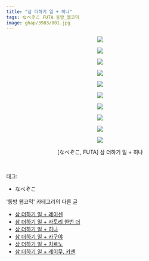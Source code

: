 ```yaml
---
title: "삼 더하기 일 + 히나"
tags: なべぞこ FUTA 동방_웹코믹
image: ghap/3983/001.jpg
---
```

<div class="article">
<p style="text-align: center; clear: none; float: none;"><img src="{{ site.nasurl }}/ghap/3983/001.jpg"/></p>
<p style="text-align: center; clear: none; float: none;"><img src="{{ site.nasurl }}/ghap/3983/002.jpg"/></p>
<p style="text-align: center; clear: none; float: none;"><img src="{{ site.nasurl }}/ghap/3983/003.jpg"/></p>
<p style="text-align: center; clear: none; float: none;"><img src="{{ site.nasurl }}/ghap/3983/004.jpg"/></p>
<p style="text-align: center; clear: none; float: none;"><img src="{{ site.nasurl }}/ghap/3983/005.jpg"/></p>
<p style="text-align: center; clear: none; float: none;"><img src="{{ site.nasurl }}/ghap/3983/006.jpg"/></p>
<p style="text-align: center; clear: none; float: none;"><img src="{{ site.nasurl }}/ghap/3983/007.jpg"/></p>
<p style="text-align: center; clear: none; float: none;"><img src="{{ site.nasurl }}/ghap/3983/008.jpg"/></p>
<p style="text-align: center; clear: none; float: none;"><img src="{{ site.nasurl }}/ghap/3983/009.jpg"/></p>
<p style="text-align: center; clear: none; float: none;"><img src="{{ site.nasurl }}/ghap/3983/010.jpg"/></p>
<p style="text-align: center; clear: none; float: none;">[なべぞこ, FUTA] 삼 더하기 일 + 히나</p>
<p><br/></p>
</div><div class="tagTrail">
<p>태그: </p>
<ul>
<li>なべぞこ</li>
</ul>
</div><div class="another">
<p>'동방 웹코믹' 카테고리의 다른 글</p>
<ul>
<li><a href="/2017-11-26-ghap_3985">삼 더하기 일 + 레이센</a></li>
<li><a href="/2017-11-26-ghap_3984">삼 더하기 일 + 사토리 한번 더</a></li>
<li><a href="/2017-11-26-ghap_3983">삼 더하기 일 + 히나</a></li>
<li><a href="/2017-11-26-ghap_3980">삼 더하기 일 + 카구야</a></li>
<li><a href="/2017-11-26-ghap_3979">삼 더하기 일 + 치르노</a></li>
<li><a href="/2017-11-26-ghap_3978">삼 더하기 일 + 레이무, 카센</a></li>
</ul>
</div><div class="cb_module cb_fluid">
<div class="cb_wrt cb_profile">
</div><!-- commentList close -->
</div>